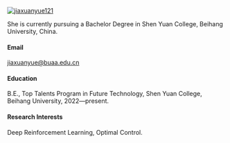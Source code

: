 

[![jiaxuanyue121](https://img.shields.io/badge/jiaxuanyue121-github-blue?logo=github)](https://github.com/jiaxuanyue121)

She is currently pursuing a Bachelor Degree in Shen Yuan College, Beihang University, China.

#### Email
jiaxuanyue@buaa.edu.cn

#### Education
B.E., Top Talents Program in Future Technology, Shen Yuan College, Beihang University, 2022—present.

#### Research Interests
Deep Reinforcement Learning, Optimal Control.

